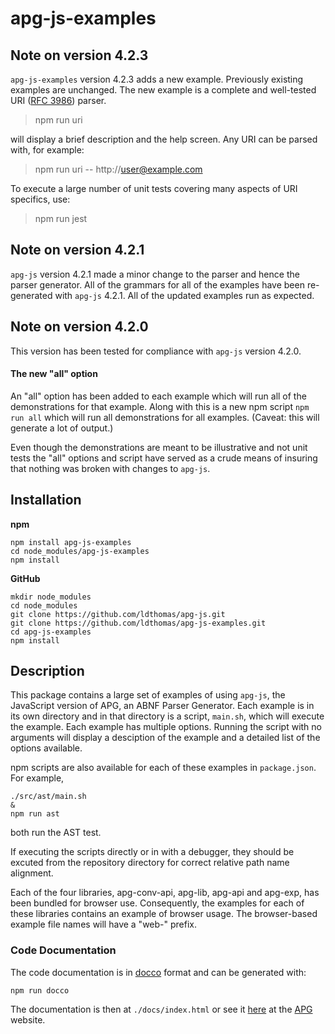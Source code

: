 # apg-js-examples

## Note on version 4.2.3

`apg-js-examples` version 4.2.3 adds a new example. Previously existing examples are unchanged.
The new example is a complete and well-tested URI ([RFC 3986](https://www.rfc-editor.org/rfc/rfc3986)) parser.

> npm run uri

will display a brief description and the help screen.
Any URI can be parsed with, for example:

> npm run uri -- http://user@example.com

To execute a large number of unit tests covering many aspects of URI specifics, use:

> npm run jest

## Note on version 4.2.1

`apg-js` version 4.2.1 made a minor change to the parser and hence the parser generator.
All of the grammars for all of the examples have been re-generated with `apg-js` 4.2.1.
All of the updated examples run as expected.

## Note on version 4.2.0

This version has been tested for compliance with `apg-js` version 4.2.0.

#### The new "all" option

An "all" option has been added to each example which will run all
of the demonstrations for that example.
Along with this is a new npm script `npm run all` which will run all demonstrations for all examples.
(Caveat: this will generate a lot of output.)

Even though the demonstrations are meant to be illustrative and not unit tests the "all" options
and script have served as a crude means of insuring that nothing was broken with changes to `apg-js`.

## Installation

**npm**

```
npm install apg-js-examples
cd node_modules/apg-js-examples
npm install
```

**GitHub**

```
mkdir node_modules
cd node_modules
git clone https://github.com/ldthomas/apg-js.git
git clone https://github.com/ldthomas/apg-js-examples.git
cd apg-js-examples
npm install
```

## Description

This package contains a large set of examples of using `apg-js`,
the JavaScript version of APG, an ABNF Parser Generator.
Each example is in its own directory and in that directory is
a script, `main.sh`, which will execute the example. Each example has
multiple options. Running the script with
no arguments will display a desciption of the example and a
detailed list of the options available.

npm scripts are also available for each of these examples
in `package.json`. For example,

```
./src/ast/main.sh
&
npm run ast
```

both run the AST test.

If executing the scripts directly or in with a debugger, they should be
excuted from the repository directory for correct relative path name alignment.

Each of the four libraries, apg-conv-api, apg-lib, apg-api and apg-exp,
has been bundled for browser use. Consequently, the examples for
each of these libraries contains an example of browser usage.
The browser-based example file names will have a "web-" prefix.

### Code Documentation

The code documentation is in [docco](http://ashkenas.com/docco/) format and can be generated with:

```
npm run docco
```

The documentation is then at `./docs/index.html` or see it [here](https://sabnf.com/docs/apg-js-examples/) at the [APG](https://sabnf.com/) website.
